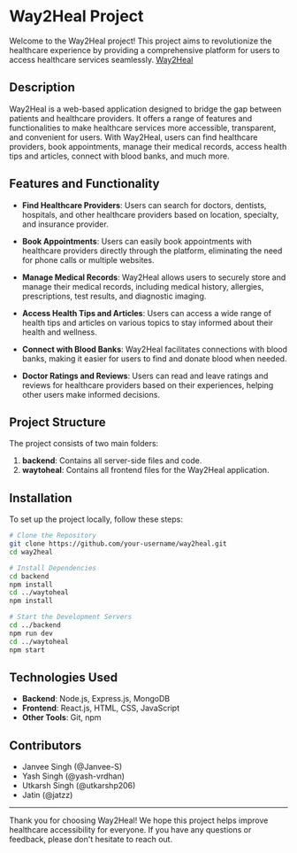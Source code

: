# Way2Heal Project

Welcome to the Way2Heal project! This project aims to revolutionize the healthcare experience by providing a comprehensive platform for users to access healthcare services seamlessly.
[Way2Heal](https://www.example.com](https://way-2-heal.netlify.app))


## Description

Way2Heal is a web-based application designed to bridge the gap between patients and healthcare providers. It offers a range of features and functionalities to make healthcare services more accessible, transparent, and convenient for users. With Way2Heal, users can find healthcare providers, book appointments, manage their medical records, access health tips and articles, connect with blood banks, and much more.

## Features and Functionality

- **Find Healthcare Providers**: Users can search for doctors, dentists, hospitals, and other healthcare providers based on location, specialty, and insurance provider.

- **Book Appointments**: Users can easily book appointments with healthcare providers directly through the platform, eliminating the need for phone calls or multiple websites.

- **Manage Medical Records**: Way2Heal allows users to securely store and manage their medical records, including medical history, allergies, prescriptions, test results, and diagnostic imaging.

- **Access Health Tips and Articles**: Users can access a wide range of health tips and articles on various topics to stay informed about their health and wellness.

- **Connect with Blood Banks**: Way2Heal facilitates connections with blood banks, making it easier for users to find and donate blood when needed.

- **Doctor Ratings and Reviews**: Users can read and leave ratings and reviews for healthcare providers based on their experiences, helping other users make informed decisions.

## Project Structure

The project consists of two main folders:

1. **backend**: Contains all server-side files and code.
2. **waytoheal**: Contains all frontend files for the Way2Heal application.

## Installation

To set up the project locally, follow these steps:

```bash
# Clone the Repository
git clone https://github.com/your-username/way2heal.git
cd way2heal

# Install Dependencies
cd backend
npm install
cd ../waytoheal
npm install

# Start the Development Servers
cd ../backend
npm run dev
cd ../waytoheal
npm start
```
## Technologies Used

- **Backend**: Node.js, Express.js, MongoDB
- **Frontend**: React.js, HTML, CSS, JavaScript
- **Other Tools**: Git, npm

## Contributors

- Janvee Singh (@Janvee-S)
- Yash Singh (@yash-vrdhan)
- Utkarsh Singh (@utkarshp206)
- Jatin (@jatzz)

---

Thank you for choosing Way2Heal! We hope this project helps improve healthcare accessibility for everyone. If you have any questions or feedback, please don't hesitate to reach out.
